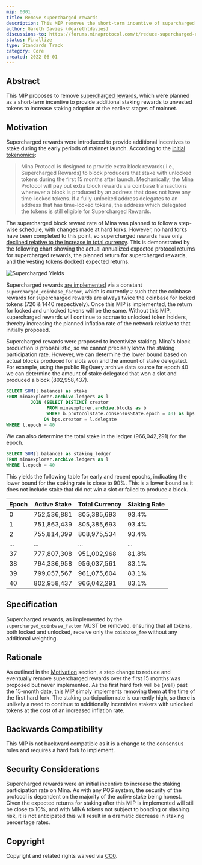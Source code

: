 ```yaml
---
mip: 0001
title: Remove supercharged rewards
description: This MIP removes the short-term incentive of supercharged rewards
author: Gareth Davies (@garethtdavies)
discussions-to: https://forums.minaprotocol.com/t/reduce-supercharged-rewards-in-line-with-initial-tokenomics/4540
status: Finallize
type: Standards Track
category: Core
created: 2022-06-01
---
```


## Abstract

This MIP proposes to remove [supercharged rewards](https://minaprotocol.com/blog/mina-token-distribution-and-supply), which were planned as a short-term incentive to provide additional staking rewards to unvested tokens to increase staking adoption at the earliest stages of mainnet.

## Motivation

Supercharged rewards were introduced to provide additional incentives to stake during the early periods of mainnet launch. According to the [initial tokenomics](https://minaprotocol.com/blog/mina-token-distribution-and-supply):

> Mina Protocol is designed to provide extra block rewards( i.e., Supercharged Rewards) to block producers that stake with unlocked tokens during the first 15 months after launch. Mechanically, the Mina Protocol will pay out extra block rewards via coinbase transactions whenever a block is produced by an address that does not have any time-locked tokens. If a fully-unlocked address delegates to an address that has time-locked tokens, the address which delegated the tokens is still eligible for Supercharged Rewards.

The supercharged block reward rate of Mina was planned to follow a step-wise schedule, with changes made at hard forks. However, no hard forks have been completed to this point, so supercharged rewards have only [declined relative to the increase in total currency](https://minaprotocol.com/blog/update-on-minas-supercharged-rewards-schedule). This is demonstrated by the following chart showing the actual annualized expected protocol returns for supercharged rewards, the planned return for supercharged rewards, and the vesting tokens (locked) expected returns.

![Supercharged Yields](https://storage.googleapis.com/mina-explorer-data/supercharged_yields_epoch40.png)

Supercharged rewards [are implemented](https://github.com/MinaProtocol/mina/pull/5867) via a constant `supercharged_coinbase_factor`, which is currently `2` such that the coinbase rewards for supercharged rewards are always twice the coinbase for locked tokens (720 & 1440 respectively). Once this MIP is implemented, the return for locked and unlocked tokens will be the same. Without this MIP, supercharged rewards will continue to accrue to unlocked token holders, thereby increasing the planned inflation rate of the network relative to that initially proposed.

Supercharged rewards were proposed to incentivize staking. Mina's block production is probabilistic, so we cannot precisely know the staking participation rate. However, we can determine the lower bound based on actual blocks produced for slots won and the amount of stake delegated. For example, using the public BigQuery archive data source for epoch 40 we can determine the amount of stake delegated that won a slot and produced a block (802,958,437).

```sql
SELECT SUM(l.balance) as stake
FROM minaexplorer.archive.ledgers as l
         JOIN (SELECT DISTINCT creator
               FROM minaexplorer.archive.blocks as b
               WHERE b.protocolstate.consensusState.epoch = 40) as bps
              ON bps.creator = l.delegate
WHERE l.epoch = 40
```

We can also determine the total stake in the ledger (966,042,291) for the epoch.

```sql
SELECT SUM(l.balance) as staking_ledger
FROM minaexplorer.archive.ledgers as l
WHERE l.epoch = 40
```

This yields the following table for early and recent epochs, indicating the lower bound for the staking rate is close to 90%. This is a lower bound as it does not include stake that did not win a slot or failed to produce a block.

| Epoch | Active Stake | Total Currency | Staking Rate |
| ----- | ------------ | -------------- | ------------ |
| 0     | 752,536,881  | 805,385,693    | 93.4%        |
| 1     | 751,863,439  | 805,385,693    | 93.4%        |
| 2     | 755,814,399  | 808,975,534    | 93.4%        |
| ...   | ...          | ...            | ...          |
| 37    | 777,807,308  | 951,002,968    | 81.8%        |
| 38    | 794,336,958  | 956,037,561    | 83.1%        |
| 39    | 799,057,567  | 961,075,604    | 83.1%        |
| 40    | 802,958,437  | 966,042,291    | 83.1%        |

## Specification

Supercharged rewards, as implemented by the `supercharged_coinbase_factor` MUST be removed, ensuring that all tokens, both locked and unlocked, receive only the `coinbase_fee` without any additional weighting.

## Rationale

As outlined in the [Motivation](#motivation) section, a step change to reduce and eventually remove supercharged rewards over the first 15 months was proposed but never implemented. As the first hard fork will be (well) past the 15-month date, this MIP simply implements removing them at the time of the first hard fork. The staking participation rate is currently high, so there is unlikely a need to continue to additionally incentivize stakers with unlocked tokens at the cost of an increased inflation rate.

## Backwards Compatibility

This MIP is not backward compatible as it is a change to the consensus rules and requires a hard fork to implement.

## Security Considerations

Supercharged rewards were an initial incentive to increase the staking participation rate on Mina. As with any POS system, the security of the protocol is dependent on the majority of the active stake being honest. Given the expected returns for staking after this MIP is implemented will still be close to 10%, and with MINA tokens not subject to bonding or slashing risk, it is not anticipated this will result in a dramatic decrease in staking percentage rates.

## Copyright

Copyright and related rights waived via [CC0](https://creativecommons.org/publicdomain/zero/1.0/).
